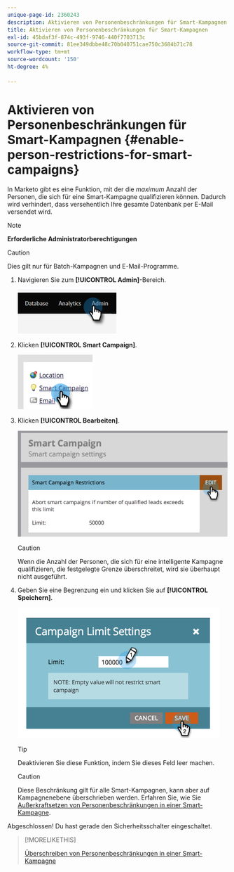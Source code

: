 ```yaml
---
unique-page-id: 2360243
description: Aktivieren von Personenbeschränkungen für Smart-Kampagnen - Marketo-Dokumente - Produktdokumentation
title: Aktivieren von Personenbeschränkungen für Smart-Kampagnen
exl-id: 45bdaf3f-874c-493f-9746-440f7703713c
source-git-commit: 81ee349dbbe48c70b040751cae750c3684b71c78
workflow-type: tm+mt
source-wordcount: '150'
ht-degree: 4%

---
```


# Aktivieren von Personenbeschränkungen für Smart-Kampagnen {#enable-person-restrictions-for-smart-campaigns}

In Marketo gibt es eine Funktion, mit der die _maximum_ Anzahl der Personen, die sich für eine Smart-Kampagne qualifizieren können. Dadurch wird verhindert, dass versehentlich Ihre gesamte Datenbank per E-Mail versendet wird.

>[!NOTE]
>
>**Erforderliche Administratorberechtigungen**

>[!CAUTION]
>
>Dies gilt nur für Batch-Kampagnen und E-Mail-Programme.

1. Navigieren Sie zum **[!UICONTROL Admin]**-Bereich.

   ![](assets/enable-person-restrictions-for-smart-campaigns-1.png)

1. Klicken **[!UICONTROL Smart Campaign]**.

   ![](assets/enable-person-restrictions-for-smart-campaigns-2.png)

1. Klicken **[!UICONTROL Bearbeiten]**.

   ![](assets/enable-person-restrictions-for-smart-campaigns-3.png)

   >[!CAUTION]
   >
   >Wenn die Anzahl der Personen, die sich für eine intelligente Kampagne qualifizieren, die festgelegte Grenze überschreitet, wird sie überhaupt nicht ausgeführt.

1. Geben Sie eine Begrenzung ein und klicken Sie auf **[!UICONTROL Speichern]**.

   ![](assets/enable-person-restrictions-for-smart-campaigns-4.png)

   >[!TIP]
   >
   >Deaktivieren Sie diese Funktion, indem Sie dieses Feld leer machen.

   >[!CAUTION]
   >
   >Diese Beschränkung gilt für alle Smart-Kampagnen, kann aber auf Kampagnenebene überschrieben werden. Erfahren Sie, wie Sie [Außerkraftsetzen von Personenbeschränkungen in einer Smart-Kampagne](/help/marketo/product-docs/core-marketo-concepts/smart-campaigns/using-smart-campaigns/override-person-restrictions-in-a-smart-campaign.md).

Abgeschlossen! Du hast gerade den Sicherheitsschalter eingeschaltet.

>[!MORELIKETHIS]
>
>[Überschreiben von Personenbeschränkungen in einer Smart-Kampagne](/help/marketo/product-docs/core-marketo-concepts/smart-campaigns/using-smart-campaigns/override-person-restrictions-in-a-smart-campaign.md)
